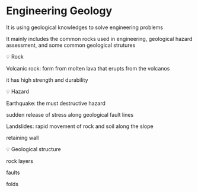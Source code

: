 # Engineering Geology

It is using geological knowledges to solve engineering problems

It mainly includes the common rocks used in engineering, geological hazard assessment, and some common geological strutures

<aside>
💡 Rock

</aside>

Volcanic rock: form from molten lava that erupts from the volcanos

it has high strength and durability

<aside>
💡 Hazard

</aside>

Earthquake: the must destructive hazard

sudden release of stress along geological fault lines

Landslides: rapid movement of rock and soil along the slope

retaining wall

<aside>
💡 Geological structure

</aside>

rock layers

faults

folds